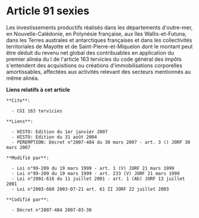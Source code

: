 # Article 91 sexies

Les investissements productifs réalisés dans les départements d'outre-mer, en Nouvelle-Calédonie, en Polynésie française, aux
îles Wallis-et-Futuna, dans les Terres australes et antarctiques françaises et dans les collectivités territoriales de
Mayotte et de Saint-Pierre-et-Miquelon dont le montant peut être déduit du revenu net global des contribuables en application
du premier alinéa du I de l'article 163 tervicies du code général des impôts s'entendent des acquisitions ou créations
d'immobilisations corporelles amortissables, affectées aux activités relevant des secteurs mentionnés au même alinéa.

**Liens relatifs à cet article**

	**Cite**:

	  - CGI 163 tervicies

	**Liens**:

	  - HISTO: Edition du 1er janvier 2007
	  - HISTO: Edition du 31 août 2004
	  - PEREMPTION: Décret n°2007-484 du 30 mars 2007 - art. 3 () JORF 30 mars 2007

	**Modifié par**:

	  - Loi n°99-209 du 19 mars 1999 - art. 1 (V) JORF 21 mars 1999
	  - Loi n°99-209 du 19 mars 1999 - art. 233 (V) JORF 21 mars 1999
	  - Loi n°2001-616 du 11 juillet 2001 - art. 1 (Ab) JORF 13 juillet 2001
	  - Loi n°2003-660 2003-07-21 art. 61 II JORF 22 juillet 2003

	**Codifié par**:

	  - Décret n°2007-484 2007-03-30
